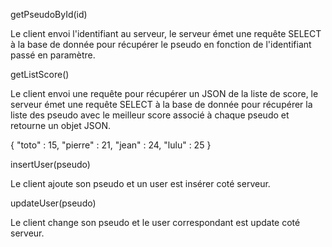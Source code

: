 getPseudoById(id)

Le client envoi l'identifiant au serveur, le serveur émet une requête SELECT à la base de donnée pour récupérer le pseudo en fonction de l'identifiant passé en paramètre.

getListScore()

Le client envoi une requête pour récupérer un JSON de la liste de score, le serveur émet une requête SELECT à la base de donnée pour récupérer la liste des pseudo avec le meilleur score associé à chaque pseudo et retourne un objet JSON.

{ "toto" : 15, "pierre" : 21, "jean" : 24, "lulu" : 25 }

insertUser(pseudo)  

Le client ajoute son pseudo et un user est insérer coté serveur.

updateUser(pseudo)

Le client change son pseudo et le user correspondant est update coté serveur.
